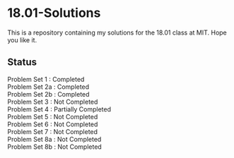 # 18.01-Solutions
This is a repository containing my solutions for the 18.01 class at MIT. Hope you like it.

## Status

Problem Set 1 : Completed <br/>
Problem Set 2a : Completed<br/>
Problem Set 2b : Completed<br/>
Problem Set 3 : Not Completed<br/>
Problem Set 4 : Partially Completed<br/>
Problem Set 5 : Not Completed<br/>
Problem Set 6 : Not Completed<br/>
Problem Set 7 : Not Completed<br/>
Problem Set 8a : Not Completed<br/>
Problem Set 8b : Not Completed<br/>
